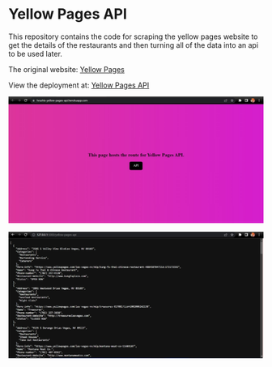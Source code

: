 # Yellow Pages API
This repository contains the code for scraping the yellow pages website to get the details of the restaurants and then turning all of the data into an api to be used later.

The original website: [Yellow Pages](https://www.yellowpages.com/las-vegas-nv/restaurants) <br>

View the deployment at: [Yellow Pages API](https://hrushis-yellow-pages-api.herokuapp.com/)

![IMG](https://github.com/Hrushi11/Yellow-pages-api/blob/main/assets/first_pg_2.jpg?raw=true)

![IMG](https://github.com/Hrushi11/yellow-pages-api/blob/main/assets/second_pg.jpg?raw=true)

